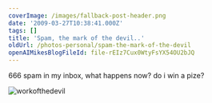 ```yaml
---
coverImage: /images/fallback-post-header.png
date: '2009-03-27T10:38:41.000Z'
tags: []
title: 'Spam, the mark of the devil..'
oldUrl: /photos-personal/spam-the-mark-of-the-devil
openAIMikesBlogFileId: file-rEIz7Cux0WtyFsYX54OU2bJQ
---
```


666 spam in my inbox, what happens now? do i win a pize?

![workofthedevil](/wp-content/uploads/2009/03/workofthedevil.png "workofthedevil")
